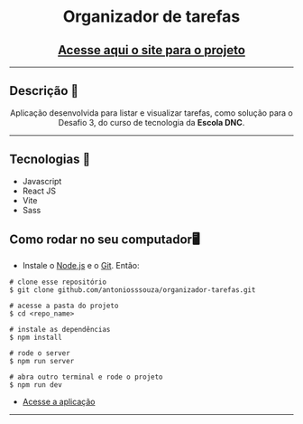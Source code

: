 <div align="center">
	<h1>Organizador de tarefas</h1>
	<h2><a href="https://dnc-tarefas.netlify.app" target="_blank"> Acesse aqui o site para o projeto</a></h2>
</div>

<hr>
<h2>Descrição 📄</h2>
<p align="center">
	Aplicação desenvolvida para listar e visualizar tarefas, como solução para o Desafio 3, do curso de tecnologia da <b>Escola DNC</b>.
</p>

<hr>

<h2>Tecnologias 🚀</h2>

- Javascript
- React JS
- Vite
- Sass

<h2>Como rodar no seu computador🖥️</h2>

- Instale o [Node.js](https://nodejs.org/en/download/) e o [Git](https://git-scm.com/book/en/v2/Getting-Started-Installing-Git). Então:

```
# clone esse repositório
$ git clone github.com/antoniosssouza/organizador-tarefas.git

# acesse a pasta do projeto
$ cd <repo_name>

# instale as dependências
$ npm install

# rode o server
$ npm run server

# abra outro terminal e rode o projeto
$ npm run dev
```
- [Acesse a aplicação](http://localhost:5173)

<hr>
